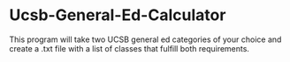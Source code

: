 # Ucsb-General-Ed-Calculator
This program will take two UCSB general ed categories of your choice and create a .txt file with a list of classes that fulfill both requirements. 
